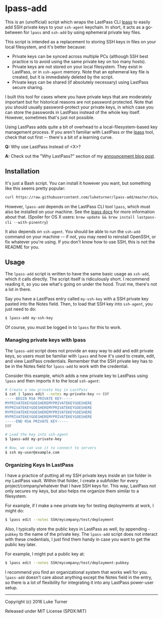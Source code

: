 # lpass-add

This is an (unofficial) script which wraps the LastPass CLI [lpass](https://github.com/lastpass/lastpass-cli) to easily add SSH private keys to your `ssh-agent` keychain. In short, it acts as a go-between for `lpass` and `ssh-add` by using ephemeral private key files.

This script is intended as a replacement to storing SSH keys in files on your local filesystem, and it's better because:

* Private keys can be synced across multiple PCs (although SSH best practice is to avoid using the same private key on too many hosts).
* Private keys are not stored on your local filesystem. They exist in LastPass, or in `ssh-agent` memory. Note that an ephemeral key file is created, but it is immediately deleted by the script.
* Private keys can be shared (if absolutely necessary) using LastPass secure sharing.

I built this tool for cases where you have private keys that are moderately important but for historical reasons are not password protected. Note that you should usually password-protect your private keys, in which case you can store the passwords in LastPass instead of the whole key itself. However, sometimes that's just not possible.

Using LastPass adds quite a bit of overhead to a local-filesystem-based key management process. If you aren't familiar with LastPass or the [lpass](https://github.com/lastpass/lastpass-cli) tool, check that out first -- there's a bit of a learning curve.

**Q:** Why use LastPass instead of \<X>?

**A:** Check out the "Why LastPass?" section of my [announcement blog post](http://blog.luketurner.org/announcing-lpass-add-and-lpass-env-ergonomically-get-secrets-out-of-lastpass).

## Installation

It's just a Bash script. You can install it however you want, but something like this seems pretty popular:

``` bash
curl https://raw.githubusercontent.com/luketurner/lpass-add/master/bin/lpass-add -o /usr/local/bin/lpass-add && chmod +x /usr/local/bin/lpass-add
```

However, `lpass-add` depends on the LastPass CLI tool `lpass`, which must also be installed on your machine. See the [lpass docs](https://github.com/lastpass/lastpass-cli) for more information about that. (Spoiler for OS X users: `brew update && brew install lastpass-cli --with-pinentry`) 

It also depends on `ssh-agent`. You should be able to run the `ssh-add` command on your machine -- if not, you may need to reinstall OpenSSH, or fix whatever you're using. If you don't know how to use SSH, this is not the README for you.

## Usage

The `lpass-add` script is written to have the same basic usage as `ssh-add`, which it calls directly. The script itself is ridiculously short. I recommend reading it, so you see what's going on under the hood. Trust me, there's not a lot in there.

Say you have a LastPass entry called `my-ssh-key` with a SSH private key pasted into the Notes field. Then, to load that SSH key into `ssh-agent`, you just need to do:

``` bash
$ lpass-add my-ssh-key
```

Of course, you must be logged in to `lpass` for this to work. 

### Managing private keys with lpass

The `lpass-add` script does not provide an easy way to add and edit private keys, so users must be familiar with `lpass` and how it's used to create, edit, and view LastPass credentials. Remember that the SSH private key has to be in the Notes field for `lpass-add` to work with the credential.

Consider this example, which adds a new private key to LastPass using `lpass` and then imports it to the local `ssh-agent`:

``` bash
# Create a new private key in LastPass
$ cat | lpass edit --notes my-private-key << EOF
-----BEGIN RSA PRIVATE KEY-----
MYPRIVATEKEYGOESHEREMYPRIVATEKEYGOESHERE
MYPRIVATEKEYGOESHEREMYPRIVATEKEYGOESHERE
MYPRIVATEKEYGOESHEREMYPRIVATEKEYGOESHERE
MYPRIVATEKEYGOESHEREMYPRIVATEKEYGOESHERE
-----END RSA PRIVATE KEY-----
EOF

# Load the key into ssh-agent
$ lpass-add my-private-key

# Now, we can use it to connect to servers
$ ssh my-user@example.com
```

### Organizing Keys In LastPass

I have a practice of putting all my SSH private keys inside an `SSH` folder in my LastPass vault. Within that folder, I create a subfolder for every project/company/whatever that I have SSH keys for. This way, LastPass not only secures my keys, but also helps me organize them similar to a filesystem.

For example, if I make a new private key for testing deployments at work, I might do:

``` bash
$ lpass edit --notes SSH/mycompany/test/deployment
```

Also, I typically store the public keys in LastPass as well, by appending `-pubkey` to the name of the private key. The `lpass-add` script does not interact with these credentials, I just find them handy in case you want to get the public key later.

For example, I might put a public key at:

``` bash
$ lpass edit --notes SSH/mycompany/test/deployment-pubkey
```

I recommend you find an organizational system that works well for you. `lpass-add` doesn't care about anything except the Notes field in the entry, so there is a lot of flexibility for integrating it into any LastPass power-user setup.


---

Copyright (c) 2016 Luke Turner

Released under MIT License (SPDX:MIT)
